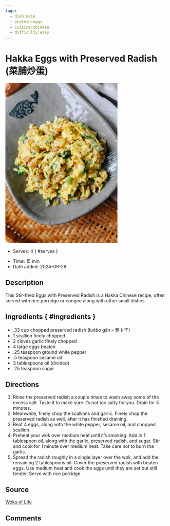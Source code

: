 ```yaml
---
tags:
  - dish:main
  - protein:eggs
  - cuisine:chinese
  - difficulty:easy
---
```

<!-- Tags can have colon, but no space around it -->

# Hakka Eggs with Preserved Radish (菜脯炒蛋)

![Recipe picture](../images/hakka_eggs_with-0.png)

<!-- Serves has to be a single number, no dashes, but text is allowed after the
number (e.g., 24 cookies) -->
- Serves: 4
{ #serves }
<!-- Time is not parsed, so anything can be input here, and additional
values can be added (e.g., "active time", "cooking time", etc) -->
- Time: 15 min
- Date added: 2024-09-29

## Description
This Stir-fried Eggs with Preserved Radish is a Hakka Chinese recipe, often served with rice porridge or congee along with other small dishes.

## Ingredients { #ingredients }

<!-- Decimals are allowed, fractions are not. For ranges, use only a single dash
and no spaces between the numbers. -->
- .33 cup chopped preserved radish (luóbo gān – 萝卜干)
- 1 scallion finely chopped
- 2 cloves garlic finely chopped
- 4 large eggs beaten
- .25 teaspoon ground white pepper
- .5 teaspoon sesame oil
- 3 tablespoons oil (divided)
- .25 teaspoon sugar

## Directions

<!-- If you have a direction that refers to a number of some ingredient, wrap
the number in asterisks and add `{.ingredient-num}` afterwards. For example,
write `Add 2 Tbsp oil to pan` as `Add *2*{.ingredient-num} to pan`. This allows
us to properly change the number when changing the serves value. -->
1. Rinse the preserved radish a couple times to wash away some of the excess salt. Taste it to make sure it’s not too salty for you. Drain for 5 minutes.
2. Meanwhile, finely chop the scallions and garlic. Finely chop the preserved radish as well, after it has finished draining.
3. Beat 4 eggs, along with the white pepper, sesame oil, and chopped scallion.
4. Preheat your wok over medium heat until it’s smoking. Add in 1 tablespoon oil, along with the garlic, preserved radish, and sugar. Stir and cook for 1 minute over medium heat. Take care not to burn the garlic.
5. Spread the radish roughly in a single layer over the wok, and add the remaining 2 tablespoons oil. Cover the preserved radish with beaten eggs. Use medium heat and cook the eggs until they are set but still tender. Serve with rice porridge.

## Source

[Woks of Life](https://thewoksoflife.com/hakka-eggs-preserved-radish/)

## Comments
